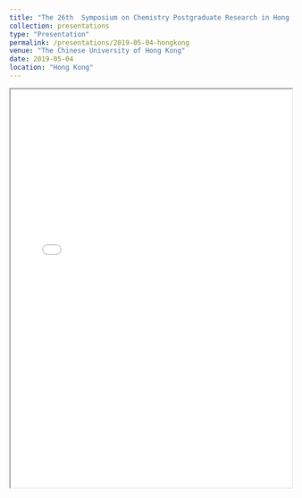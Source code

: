 ```yaml
---
title: "The 26th  Symposium on Chemistry Postgraduate Research in Hong Kong"
collection: presentations
type: "Presentation"
permalink: /presentations/2019-05-04-hongkong
venue: "The Chinese University of Hong Kong"
date: 2019-05-04
location: "Hong Kong"
---
```

<div style="position:relative; width:100%; height:0px; padding-bottom:141.4%;">
    <iframe style="position:absolute; left:0; top:0; width:100%; height:100%"
        src="/files/26CUHK_poster.pdf">
    </iframe>
</div>